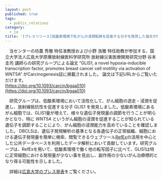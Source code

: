 ```yaml
---
layout: post
published: true
tags:
  - public_relations
category:
  - ja
title: '[プレスリリース]低酸素環境下乳がんの浸潤転移を促進する分子を発見した論文がCarcinogenesis誌に掲載されました'
---
```

　当センターの坊農 秀雅 特任准教授および小野 浩雅 特任助教が参加する、国立大学法人広島大学原爆放射線医科学研究所 放射線災害医療開発研究分野 谷本圭司 講師らの研究グループによる論文 “GLIS1, a novel hypoxia-inducible transcription factor, promotes breast cancer cell motility via activation of WNT5A” がCarcinogenesis誌に掲載されました。
論文は下記URLからご覧いただけます。  
[https://doi.org/10.1093/carcin/bgaa010](https://doi.org/10.1093/carcin/bgaa010)

　研究グループは、低酸素環境において活性化して、がん細胞の遊走・浸潤を促進し、放射線抵抗性を促進する分子 GLIS1 を発見しました。低酸素環境にあるがん細胞では、GLIS1量が増えて、様々な遺伝子発現量の調節を行うことが明らかとなり、特に *WNT5A* というがん細胞の浸潤を促進することが知られている遺伝子を調節することにより、がん細胞の浸潤能力を高めていることを確認しました。
DBCLSは、遺伝子発現解析の基準となる各遺伝子の正常組織、細胞における遺伝子発現量を簡単に検索、閲覧できるウェブツール[RefEx](https://refex.dbcls.jp/)の活用を中心とした公共データベースを利用したデータ解析において貢献しています。研究グループは、RefExを用いて、低酸素環境で働く他の転写因子に比べて、GLIS1は特に正常細胞における発現量が少ない事を見出し、副作用の少ないがん治療標的となり得る可能性を示しました。


　詳細は[広島大学のプレス発表](https://dbcls.rois.ac.jp/PDF/20200312_tanimoto.pdf)をご覧ください。
